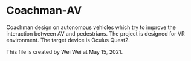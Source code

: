# Coachman-AV
Coachman design on autonomous vehicles which try to improve the interaction between AV and pedestrians. The project is designed for VR environment. The target device is Oculus Quest2.

This file is created by Wei Wei at May 15, 2021.
